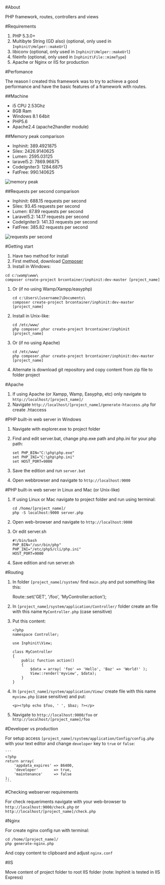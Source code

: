 #About

PHP framework, routes, controllers and views

#Requirements

1. PHP 5.3.0+
1. Multibyte String (GD also) (optional, only used in `Inphinit\Helper::makeUrl`)
1. libiconv (optional, only used in `Inphinit\Helper::makeUrl`)
1. fileinfo (optional, only used in `Inphinit\File::mimeType`)
1. Apache or Nginx or IIS for production

#Perfomance

The reason I created this framework was to try to achieve a good performance and have the basic features of a framework with routes.

##Machine

- i5 CPU 2.53Ghz
- 8GB Ram
- Windows 8.1 64bit
- PHP5.6
- Apache2.4 (apache2handler module)


##Memory peak comparison

- Inphinit: 389.4921875
- Silex: 2426.9140625
- Lumen: 2595.03125
- laravel5.2: 7869.96875
- CodeIgniter3: 1284.6875
- FatFree: 990.140625

![memory peak](https://i.imgsafe.org/cdd4786.png)

##Requests per second comparison

- Inphinit: 688.15 requests per second
- Silex: 93.45 requests per second
- Lumen: 87.89 requests per second
- Laravel5.2: 14.17 requests per second
- CodeIgniter3: 141.33 requests per second
- FatFree: 385.82 requests per second

![requests per second](https://i.imgsafe.org/cf583c9.png)

#Getting start

1. Have two method for install
1. First method, download [Composer](http://getcomposer.org/doc/00-intro.md)
1. Install in Windows:

  ```
  cd c:\wamp\www\
  composer create-project brcontainer/inphinit:dev-master [project_name]
  ```

1. Or (if no using Wamp/Xampp/easyphp)

    ```
    cd c:\Users\[username]\Documents\
    composer create-project brcontainer/inphinit:dev-master [project_name]
    ```

1. Install in Unix-like:

    ```
    cd /etc/www/
    php composer.phar create-project brcontainer/inphinit [project_name]
    ```

1. Or (if no using Apache)

    ```
    cd /etc/www/
    php composer.phar create-project brcontainer/inphinit:dev-master [project_name]
    ```

1. Alternate is download git repository and copy content from zip file to folder project

#Apache

1. If using Apache (or Xampp, Wamp, Easyphp, etc) only navigate to `http://localhost/[project_name]/`
1. Navigate `http://localhost/[project_name]/generate-htaccess.php` for create .htaccess

#PHP built-in web server in Windows

1. Navigate with explorer.exe to project folder
1. Find and edit server.bat, change php.exe path and php.ini for your php path:

    ```
    set PHP_BIN="C:\php\php.exe"
    set PHP_INI="C:\php\php.ini"
    set HOST_PORT=9000
    ```
1. Save the edition and run `server.bat`
1. Open webbrowser and navigate to `http://localhost:9000`

#PHP built-in web server in Linux and Mac (or Unix-like)

1. If using Linux or Mac navigate to project folder and run using terminal:

    ```
    cd /home/[project_name]/
    php -S localhost:9000 server.php
    ```

1. Open web-browser and navigate to `http://localhost:9000`

1. Or edit server.sh

    ```
    #!/bin/bash
    PHP_BIN="/usr/bin/php"
    PHP_INI="/etc/php5/cli/php.ini"
    HOST_PORT=9000
    ```

1. Save edition and run server.sh

#Routing

1. In folder `[project_name]/system/` find `main.php` and put something like this:

    Route::set('GET', '/foo', 'MyController:action');

1. In `[project_name]/system/application/Controller/` folder create an file with this name `MyController.php` (case sensitive)
1. Put this content:

    ```
    <?php
    namespace Controller;

    use Inphinit\View;

    class MyController
    {
        public function action()
        {
            $data = array( 'foo' => 'Hello', 'Baz' => 'World!' );
            View::render('myview', $data);
        }
    }
    ```

1. In `[project_name]/system/application/View/` create file with this name `myview.php` (case sensitive) and put:

    ```
    <p><?php echo $foo, ' ', $baz; ?></p>
    ```

1. Navigate to `http://localhost:9000/foo` or `http://localhost/[project_name]/foo`

#Developer vs production

For setup access `[project_name]/system/application/Config/config.php` with your text editor and change `developer` key to `true` or `false`:

    ```
    <?php
    return array(
        'appdata_expires' => 86400,
        'developer'       => true,
        'maintenance'     => false
    );
    ```

#Checking webserver requirements

For check requeriments navigate with your web-browser to `http://localhost:9000/check.php` or `http://localhost/[project_name]/check.php`

#Nginx

For create nginx config run with terminal:

```
cd /home/[project_name]/
php generate-nginx.php
```

And copy content to clipboard and adjust `nginx.conf`

#IIS

Move content of project folder to root IIS folder (note: Inphinit is tested in IIS Express)
